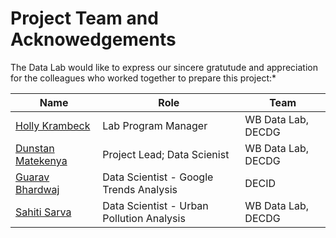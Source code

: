 # Project Team and Acknowedgements

The Data Lab would like to express our sincere gratutude and appreciation for the colleagues who worked together to prepare this project:*

| **Name**                                                   | **Role**                                       | **Team**           |
| ---------------------------------------------------------- | ---------------------------------------------- | ------------------ |
| [Holly Krambeck](mailto:hkrambeck%40worldbank.org)         | Lab Program Manager                              | WB Data Lab, DECDG |
| [Dunstan Matekenya](mailto:hkrambeck%40worldbank.org)      | Project Lead; Data Scienist      | WB Data Lab, DECDG |
| [Guarav Bhardwaj](mailto:gbhardwaj1%40worldbank.org)       | Data Scientist - Google Trends Analysis          | DECID        |
| [Sahiti Sarva](mailto:ssarva%40worldbank.org)              | Data Scientist -  Urban Pollution  Analysis                                  | WB Data Lab, DECDG |
